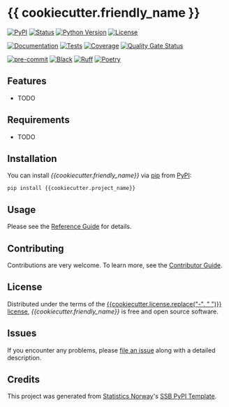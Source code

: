 # {{ cookiecutter.friendly_name }}

[![PyPI](https://img.shields.io/pypi/v/{{cookiecutter.project_name}}.svg)][pypi status]
[![Status](https://img.shields.io/pypi/status/{{cookiecutter.project_name}}.svg)][pypi status]
[![Python Version](https://img.shields.io/pypi/pyversions/{{cookiecutter.project_name}})][pypi status]
[![License](https://img.shields.io/pypi/l/{{cookiecutter.project_name}})][license]

[![Documentation](https://github.com/{{cookiecutter.github_organization}}/{{cookiecutter.project_name}}/actions/workflows/docs.yml/badge.svg)][documentation]
[![Tests](https://github.com/{{cookiecutter.github_organization}}/{{cookiecutter.project_name}}/actions/workflows/tests.yml/badge.svg)][tests]
[![Coverage](https://sonarcloud.io/api/project_badges/measure?project={{cookiecutter.github_organization}}_{{cookiecutter.project_name}}&metric=coverage)][sonarcov]
[![Quality Gate Status](https://sonarcloud.io/api/project_badges/measure?project={{cookiecutter.github_organization}}_{{cookiecutter.project_name}}&metric=alert_status)][sonarquality]

[![pre-commit](https://img.shields.io/badge/pre--commit-enabled-brightgreen?logo=pre-commit&logoColor=white)][pre-commit]
[![Black](https://img.shields.io/badge/code%20style-black-000000.svg)][black]
[![Ruff](https://img.shields.io/endpoint?url=https://raw.githubusercontent.com/astral-sh/ruff/main/assets/badge/v2.json)](https://github.com/astral-sh/ruff)
[![Poetry](https://img.shields.io/endpoint?url=https://python-poetry.org/badge/v0.json)][poetry]

[pypi status]: https://pypi.org/project/{{cookiecutter.project_name}}/
[documentation]: https://{{cookiecutter.github_organization}}.github.io/{{cookiecutter.project_name}}
[tests]: https://github.com/{{cookiecutter.github_organization}}/{{cookiecutter.project_name}}/actions?workflow=Tests

[sonarcov]: https://sonarcloud.io/summary/overall?id={{cookiecutter.github_organization}}_{{cookiecutter.project_name}}
[sonarquality]: https://sonarcloud.io/summary/overall?id={{cookiecutter.github_organization}}_{{cookiecutter.project_name}}
[pre-commit]: https://github.com/pre-commit/pre-commit
[black]: https://github.com/psf/black
[poetry]: https://python-poetry.org/

## Features

- TODO

## Requirements

- TODO

## Installation

You can install _{{cookiecutter.friendly_name}}_ via [pip] from [PyPI]:

```console
pip install {{cookiecutter.project_name}}
```

## Usage

Please see the [Reference Guide] for details.

## Contributing

Contributions are very welcome.
To learn more, see the [Contributor Guide].

## License

Distributed under the terms of the [{{cookiecutter.license.replace("-", " ")}} license][license],
_{{cookiecutter.friendly_name}}_ is free and open source software.

## Issues

If you encounter any problems,
please [file an issue] along with a detailed description.

## Credits

This project was generated from [Statistics Norway]'s [SSB PyPI Template].

[statistics norway]: https://www.ssb.no/en
[pypi]: https://pypi.org/
[ssb pypi template]: https://github.com/statisticsnorway/ssb-pypitemplate
[file an issue]: https://github.com/{{cookiecutter.github_organization}}/{{cookiecutter.project_name}}/issues
[pip]: https://pip.pypa.io/

<!-- github-only -->

[license]: https://github.com/{{cookiecutter.github_organization}}/{{cookiecutter.project_name}}/blob/main/LICENSE
[contributor guide]: https://github.com/{{cookiecutter.github_organization}}/{{cookiecutter.project_name}}/blob/main/CONTRIBUTING.md
[reference guide]: https://{{cookiecutter.github_organization}}.github.io/{{cookiecutter.project_name}}/reference.html
